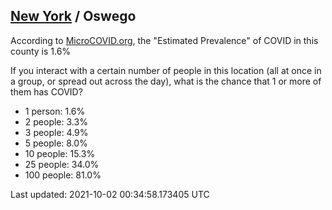 
## [New York](/united-states/new-york) / Oswego

According to [MicroCOVID.org](http://microcovid.org),
the "Estimated Prevalence" of COVID in this county is 1.6%

If you interact with a certain number of people in this location
(all at once in a group, or spread out across the day), what is the chance that
1 or more of them has COVID?

- 1 person: 1.6%
- 2 people: 3.3%
- 3 people: 4.9%
- 5 people: 8.0%
- 10 people: 15.3%
- 25 people: 34.0%
- 100 people: 81.0%

Last updated: 2021-10-02 00:34:58.173405 UTC
